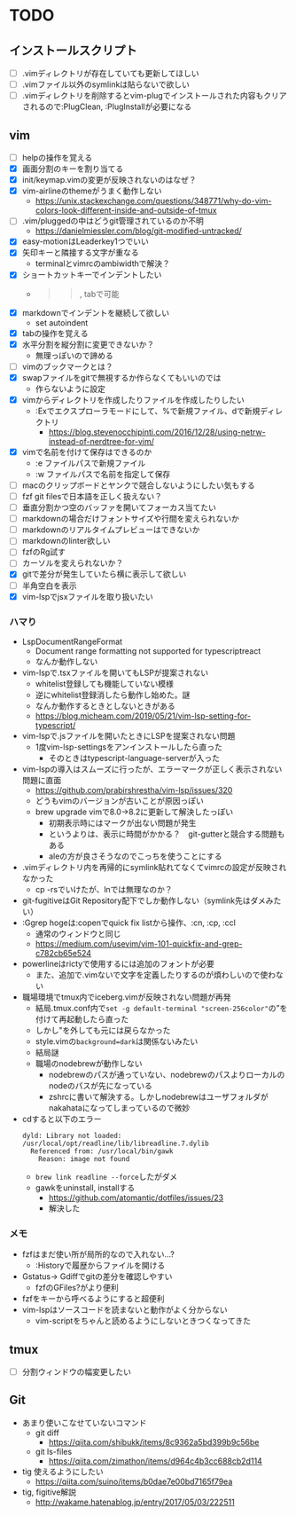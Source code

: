 # TODO

## インストールスクリプト

- [ ] .vimディレクトリが存在していても更新してほしい
- [ ] .vimファイル以外のsymlinkは貼らないで欲しい
- [ ] .vimディレクトリを削除するとvim-plugでインストールされた内容もクリアされるので:PlugClean, :PlugInstallが必要になる

## vim

- [ ] helpの操作を覚える
- [x] 画面分割のキーを割り当てる
- [x] init/keymap.vimの変更が反映されないのはなぜ？
- [x] vim-airlineのthemeがうまく動作しない
  - <https://unix.stackexchange.com/questions/348771/why-do-vim-colors-look-different-inside-and-outside-of-tmux>
- [ ] .vim/pluggedの中はどうgit管理されているのか不明
  - <https://danielmiessler.com/blog/git-modified-untracked/>
- [x] easy-motionはLeaderkey1つでいい
- [x] 矢印キーと隣接する文字が重なる
  - terminalとvimrcのambiwidthで解決？
- [x] ショートカットキーでインデントしたい
  - >>, tabで可能
- [x] markdownでインデントを継続して欲しい
  - set autoindent
- [x] tabの操作を覚える
- [x] 水平分割を縦分割に変更できないか？
  - 無理っぽいので諦める
- [ ] vimのブックマークとは？
- [x] swapファイルをgitで無視するか作らなくてもいいのでは
  - 作らないように設定
- [x] vimからディレクトリを作成したりファイルを作成したりしたい
  - :Exでエクスプローラモードにして、%で新規ファイル、dで新規ディレクトリ
    - <https://blog.stevenocchipinti.com/2016/12/28/using-netrw-instead-of-nerdtree-for-vim/>
- [x] vimで名前を付けて保存はできるのか
  - :e ファイルパスで新規ファイル
  - :w ファイルパスで名前を指定して保存
- [ ] macのクリップボードとヤンクで競合しないようにしたい気もする
- [ ] fzf git filesで日本語を正しく扱えない？
- [ ] 垂直分割かつ空のバッファを開いてフォーカス当てたい
- [ ] markdownの場合だけフォントサイズや行間を変えられないか
- [ ] markdownのリアルタイムプレビューはできないか
- [ ] markdownのlinter欲しい
- [ ] fzfのRg試す
- [ ] カーソルを変えられないか？
- [x] gitで差分が発生していたら横に表示して欲しい
- [ ] 半角空白を表示
- [x] vim-lspでjsxファイルを取り扱いたい

### ハマり

- LspDocumentRangeFormat
  - Document range formatting not supported for typescriptreact 
  - なんか動作しない
- vim-lspで.tsxファイルを開いてもLSPが提案されない
  - whitelist登録しても機能していない模様
  - 逆にwhitelist登録消したら動作し始めた。謎
  - なんか動作するときとしないときがある
  - <https://blog.micheam.com/2019/05/21/vim-lsp-setting-for-typescript/>
- vim-lspで.jsファイルを開いたときにLSPを提案されない問題
  - 1度vim-lsp-settingsをアンインストールしたら直った
    - そのときはtypescript-language-serverが入った
- vim-lspの導入はスムーズに行ったが、エラーマークが正しく表示されない問題に直面
  - <https://github.com/prabirshrestha/vim-lsp/issues/320>
  - どうもvimのバージョンが古いことが原因っぽい
  - brew upgrade vimで8.0→8.2に更新して解決したっぽい
    - 初期表示時にはマークが出ない問題が発生
    - というよりは、表示に時間がかかる？　git-gutterと競合する問題もある
    - aleの方が良さそうなのでこっちを使うことにする
- .vimディレクトリ内を再帰的にsymlink貼れてなくてvimrcの設定が反映されなかった
  - cp -rsでいけたが、lnでは無理なのか？
- git-fugitiveはGit Repository配下でしか動作しない（symlink先はダメみたい）
- :Ggrep hogeは:copenでquick fix listから操作、:cn, :cp, :ccl
  - 通常のウィンドウと同じ
  - <https://medium.com/usevim/vim-101-quickfix-and-grep-c782cb65e524>
- powerlineはrictyで使用するには追加のフォントが必要
  - また、追加で.vimないで文字を定義したりするのが煩わしいので使わない
- 職場環境でtmux内でiceberg.vimが反映されない問題が再発
  - 結局.tmux.conf内で`set -g default-terminal "screen-256color"`の”を付けて再起動したら直った
  - しかし"を外しても元には戻らなかった
  - style.vimの`background=dark`は関係ないみたい
  - 結局謎
  - 職場のnodebrewが動作しない
    - nodebrewのパスが通っていない、nodebrewのパスよりローカルのnodeのパスが先になっている
    - zshrcに書いて解決する。しかしnodebrewはユーザフォルダがnakahataになってしまっているので微妙
- cdすると以下のエラー
   ```
   dyld: Library not loaded: /usr/local/opt/readline/lib/libreadline.7.dylib
     Referenced from: /usr/local/bin/gawk
       Reason: image not found
  ```
  - `brew link readline --force`したがダメ
  - gawkをuninstall, installする
    - <https://github.com/atomantic/dotfiles/issues/23>
    - 解決した

### メモ

- fzfはまだ使い所が局所的なので入れない...?
  - :Historyで履歴からファイルを開ける
- Gstatus→ Gdiffでgitの差分を確認しやすい
  - fzfのGFiles?がより便利
- fzfをキーから呼べるようにすると超便利
- vim-lspはソースコードを読まないと動作がよく分からない
  - vim-scriptをちゃんと読めるようにしないときつくなってきた

## tmux

- [ ] 分割ウィンドウの幅変更したい

## Git

- あまり使いこなせていないコマンド
  - git diff
    - <https://qiita.com/shibukk/items/8c9362a5bd399b9c56be>
  - git ls-files
    - <https://qiita.com/zimathon/items/d964c4b3cc688cb2d114>
- tig 使えるようにしたい
  - <https://qiita.com/suino/items/b0dae7e00bd7165f79ea>
- tig, figitive解説
  - <http://wakame.hatenablog.jp/entry/2017/05/03/222511>

